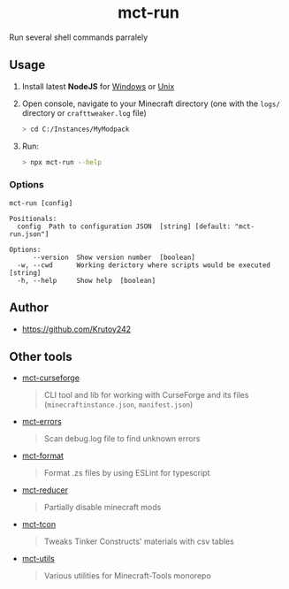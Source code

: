 <h1 align="center">mct-run</h1>

Run several shell commands parralely

<!-- extended_desc --><!-- /extended_desc -->

## Usage

1. Install latest **NodeJS** for [Windows](https://nodejs.org/en/download/current/) or [Unix](https://nodejs.org/en/download/package-manager/)
   
2. Open console, navigate to your Minecraft directory (one with the `logs/` directory or `crafttweaker.log` file)
   ```sh
   > cd C:/Instances/MyModpack
   ```

3. Run:
    ```sh
    > npx mct-run --help
    ```

### Options

```shell
mct-run [config]

Positionals:
  config  Path to configuration JSON  [string] [default: "mct-run.json"]

Options:
      --version  Show version number  [boolean]
  -w, --cwd      Working derictory where scripts would be executed  [string]
  -h, --help     Show help  [boolean]
```

## Author

* https://github.com/Krutoy242

## Other tools

- [mct-curseforge](https://github.com/Krutoy242/mc-tools/tree/master/packages/curseforge)
  > CLI tool and lib for working with CurseForge and its files (`minecraftinstance.json`, `manifest.json`)
- [mct-errors](https://github.com/Krutoy242/mc-tools/tree/master/packages/errors)
  > Scan debug.log file to find unknown errors
- [mct-format](https://github.com/Krutoy242/mc-tools/tree/master/packages/format)
  > Format .zs files by using ESLint for typescript
- [mct-reducer](https://github.com/Krutoy242/mc-tools/tree/master/packages/reducer)
  > Partially disable minecraft mods
- [mct-tcon](https://github.com/Krutoy242/mc-tools/tree/master/packages/tcon)
  > Tweaks Tinker Constructs' materials with csv tables
- [mct-utils](https://github.com/Krutoy242/mc-tools/tree/master/packages/utils)
  > Various utilities for Minecraft-Tools monorepo
